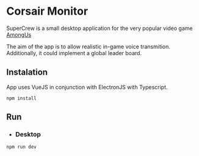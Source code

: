 # Corsair Monitor

SuperCrew is a small desktop application for the very popular video game [AmongUs](https://www.google.com/search?gs_ssp=eJzj4tVP1zc0TMutKMlOy64yYPTiSMzNz0tXKC0GAGmqCFE&q=among+us&oq=amongus&aqs=chrome.1.69i57j46i10j0i10j46i10j0i10l5.3360j0j1&sourceid=chrome&ie=UTF-8)

The aim of the app is to allow realistic in-game voice transmition. Additionally, it could implement a global leader board.

## Instalation

App uses VueJS in conjunction with ElectronJS with Typescript.

```
npm install
```
## Run

* ### Desktop

```
npm run dev
```

[frontend-shield]: https://github.com/noahgreff/corsair-monitor/workflows/Webapp%20Deployment/badge.svg
[frontend-repo]: https://github.com/noahgreff/corsair-monitor

[backend-shield]: https://github.com/noahgreff/corsair-monitor-backend/workflows/Webapp%20Deployment/badge.svg
[backend-repo]: https://github.com/noahgreff/corsair-monitor-backend

